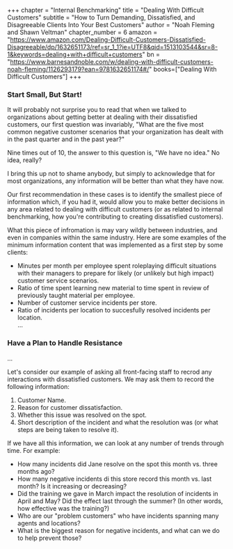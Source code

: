 +++
chapter = "Internal Benchmarking"
title = "Dealing With Difficult Customers"
subtitle = "How to Turn Demanding, Dissatisfied, and Disagreeable Clients Into Your Best Customers"
author = "Noah Fleming and Shawn Veltman"
chapter_number = 6
amazon = "https://www.amazon.com/Dealing-Difficult-Customers-Dissatisfied-Disagreeable/dp/1632651173/ref=sr_1_1?ie=UTF8&qid=1513103544&sr=8-1&keywords=dealing+with+difficult+customers"
bn = "https://www.barnesandnoble.com/w/dealing-with-difficult-customers-noah-fleming/1126293179?ean=9781632651174#/"
books=["Dealing With Difficult Customers"]
+++

### Start Small, But Start!
It will probably not surprise you to read that when we talked to organizations about getting better at dealing with their dissatisfied customers, our first question was invariably, "What are the five most common negative customer scenarios that your organization has dealt with in the past quarter and in the past year?"  
  
Nine times out of 10, the answer to this question is, "We have no idea." No idea, really?  
  
I bring this up not to shame anybody, but simply to acknowledge that for most organizations, any information will be better than what they have now.  
  
Our first recommendation in these cases is to identify the smallest piece of information which, if you had it, would allow you to make better decisions in any area related to dealing with difficult customers (or as related to internal benchmarking, how you're contributing to creating dissatisfied customers).  
  
What this piece of infromation is may vary wildly between industries, and even in companies within the same industry. Here are some examples of the minimum information content that was implemented as a first step by some clients:  
- Minutes per month per employee spent roleplaying difficult situations with their managers to prepare for likely (or unlikely but high impact) customer service scenarios.
- Ratio of time spent learning new material to time spent in review of previously taught material per employee.
- Number of customer service incidents per store.
- Ratio of incidents per location to succesfully resolved incidents per location.  
...  
  
### Have a Plan to Handle Resistance
...  
  
Let's consider our example of asking all front-facing staff to recrod any interactions with dissatisfied customers. We may ask them to record the following information:  
1. Customer Name.
2. Reason for customer dissatisfaction. 
3. Whether this issue was resolved on the spot. 
4. Short description of the incident and what the resolution was (or what steps are being taken to resolve it).  
  
If we have all this information, we can look at any number of trends through time. For example:  
- How many incidents did Jane resolve on the spot this month vs. three months ago?
- How many negative incidents di this store record this month vs. last month? Is it increasing or decreasing?
- Did the training we gave in March impact the resolution of incidents in April and May? Did the effect last through the summer? (In other words, how effective was the training?)
- Who are our "problem customers" who have incidents spanning many agents and locations?  
- What is the biggest reason for negative incidents, and what can we do to help prevent those? 